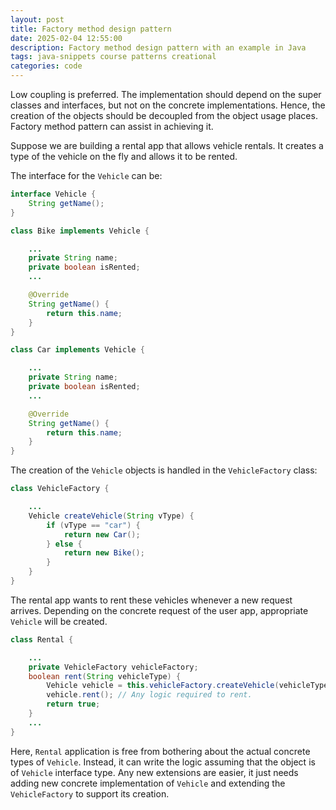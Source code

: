 ```yaml
---
layout: post
title: Factory method design pattern
date: 2025-02-04 12:55:00
description: Factory method design pattern with an example in Java
tags: java-snippets course patterns creational 
categories: code
--- 
```


Low coupling is preferred.
The implementation should depend on the super classes and interfaces, but not on the concrete implementations.
Hence, the creation of the objects should be decoupled from the object usage places.
Factory method pattern can assist in achieving it.

Suppose we are building a rental app that allows vehicle rentals.
It creates a type of the vehicle on the fly and allows it to be rented.

The interface for the `Vehicle` can be:

```java
interface Vehicle {
    String getName();
}

class Bike implements Vehicle {

    ...
    private String name;
    private boolean isRented;
    ...

    @Override
    String getName() {
        return this.name;
    }
}

class Car implements Vehicle {

    ...
    private String name;
    private boolean isRented;
    ...

    @Override
    String getName() {
        return this.name;
    }
}
```

The creation of the `Vehicle` objects is handled in the `VehicleFactory` class:

```java
class VehicleFactory {

    ...
    Vehicle createVehicle(String vType) {
        if (vType == "car") {
            return new Car();
        } else {
            return new Bike();
        }
    }
}
```

The rental app wants to rent these vehicles whenever a new request arrives.
Depending on the concrete request of the user app, appropriate `Vehicle` will be created.

```java
class Rental {

    ...
    private VehicleFactory vehicleFactory;
    boolean rent(String vehicleType) {
        Vehicle vehicle = this.vehicleFactory.createVehicle(vehicleType);
        vehicle.rent(); // Any logic required to rent.
        return true;
    }
    ...
}
```

Here, `Rental` application is free from bothering about the actual concrete types of `Vehicle`.
Instead, it can write the logic assuming that the object is of `Vehicle` interface type.
Any new extensions are easier, it just needs adding new concrete implementation of `Vehicle` and extending the `VehicleFactory` to support its creation.


